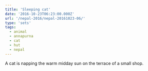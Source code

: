 ```yaml
---
title: 'Sleeping cat'
date: '2016-10-23T06:23:00.000Z'
url: '/nepal-2016/nepal-20161023-06/'
type: 'sets'
tags:
  - animal
  - annapurna
  - cat
  - hut
  - nepal
---
```


A cat is napping the warm midday sun on the terrace of a small shop.
